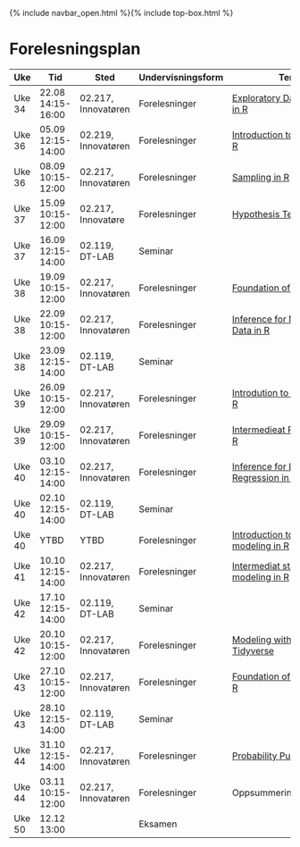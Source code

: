 {% include navbar_open.html %}{% include top-box.html %}
# Forelesningsplan  



| Uke | Tid            | Sted            |Undervisningsform | Tema               | Ressurser <img width=200> |
|----|----------------|-----------------|--------------------|--------------------|--------------------|
|Uke 34 |22.08  14:15-16:00  | 02.217, Innovatøren |Forelesninger|[Exploratory Data Analysis in R](https://app.datacamp.com/learn/courses/exploratory-data-analysis-in-r)| [Forelesning 1](forelesning1.md)
|Uke 36 |05.09  12:15-14:00  | 02.219, Innovatøren |Forelesninger|[Introduction to Statistics in R](https://app.datacamp.com/learn/courses/introduction-to-statistics-in-r)| [Forelesning 2](forelesninger/forelesning2.md)|
| Uke 36 |08.09 10:15-12:00 | 02.217, Innovatøren  |Forelesninger|[Sampling in R](https://app.datacamp.com/learn/courses/sampling-in-r)| [Forelesning 3](01side.md){:target="blank"} |  
| Uke 37 | 15.09  10:15-12:00   | 02.217, Innovatøre |Forelesninger|[Hypothesis Testing in R](https://app.datacamp.com/learn/courses/hypothesis-testing-in-r)| [Forelesning 4](01side.md){:target="blank"} |  
|Uke 37 |16.09  12:15-14:00  | 02.119, DT-LAB |Seminar|| [Seminar 1](01side.md){:target="blank"} |  
|Uke 38 |19.09  10:15-12:00   | 02.217, Innovatøren  |Forelesninger|[Foundation of inference](https://app.datacamp.com/learn/courses/inference-for-numerical-data-in-r)| [Forelesning 5](01side.md){:target="blank"} |  
|Uke 38 |22.09  10:15-12:00  | 02.217, Innovatøren |Forelesninger|[Inference for Numerical Data in R](https://app.datacamp.com/learn/courses/inference-for-numerical-data-in-r) | [Forelesning 6](01side.md){:target="blank"} |  
|Uke 38 |23.09  12:15-14:00  | 02.119, DT-LAB |Seminar|| [Seminar 2](01side.md){:target="blank"} |  
|Uke 39 |26.09  10:15-12:00  | 02.217, Innovatøren |Forelesninger| [Introdution to Regression in R](https://app.datacamp.com/learn/courses/introduction-to-regression-in-r)| [Forelesning 7](01side.md){:target="blank"} |  
|Uke 39 |29.09  10:15-12:00  | 02.217, Innovatøren |Forelesninger|[Intermedieat Regression in R](https://app.datacamp.com/learn/courses/intermediate-regression-in-r)| [Forelesning 8](01side.md){:target="blank"} |  
|Uke 40 |03.10  12:15-14:00  | 02.217, Innovatøren |Forelesninger|[Inference for Linear Regression in R](https://app.datacamp.com/learn/courses/inference-for-linear-regression-in-r)| [Forelesning 9](01side.md){:target="blank"} |  
|Uke 40 |02.10  12:15-14:00  | 02.119, DT-LAB |Seminar|| [Seminar 3](01side.md){:target="blank"}  |  
|Uke 40 |YTBD  | YTBD |Forelesninger|[Introduction to statistical modeling in R](https://app.datacamp.com/learn/courses/introduction-to-statistical-modeling-in-r)| [Forelesning 10](01side.md){:target="blank"} |  
|Uke 41 |10.10  12:15-14:00  | 02.217, Innovatøren |Forelesninger|[Intermediat statistical modeling in R](https://app.datacamp.com/learn/courses/intermediate-statistical-modeling-in-r)| [Forelesning 11](01side.md){:target="blank"} |  
|Uke 42 |17.10  12:15-14:00  | 02.119, DT-LAB |Seminar|| [Seminar 4](01side.md){:target="blank"}  |  
|Uke 42 |20.10  10:15-12:00  | 02.217, Innovatøren |Forelesninger|[Modeling with Data in Tidyverse](https://app.datacamp.com/learn/courses/modeling-with-data-in-the-tidyverse)| [Forelesning 12](01side.md){:target="blank"} |  
|Uke 43 |27.10  10:15-12:00  | 02.217, Innovatøren |Forelesninger|[Foundation of Probability in R](https://app.datacamp.com/learn/courses/foundations-of-probability-in-r)| [Forelesning 13](01side.md){:target="blank"} |  
|Uke 43 |28.10  12:15-14:00  | 02.119, DT-LAB |Seminar|| [Seminar 5](01side.md){:target="blank"} |  
|Uke 44 |31.10  12:15-14:00  | 02.217, Innovatøren |Forelesninger|[Probability Puzzles in R](https://app.datacamp.com/learn/courses/probability-puzzles-in-r)| [Forelesning 14](01side.md){:target="blank"} |  
|Uke 44 |03.11  10:15-12:00  | 02.217, Innovatøren |Forelesninger|Oppsummeringsforelesning| [Forelesning 15](01side.md){:target="blank"} |  
|Uke 50 |12.12  13:00  |  |Eksamen|| |  
